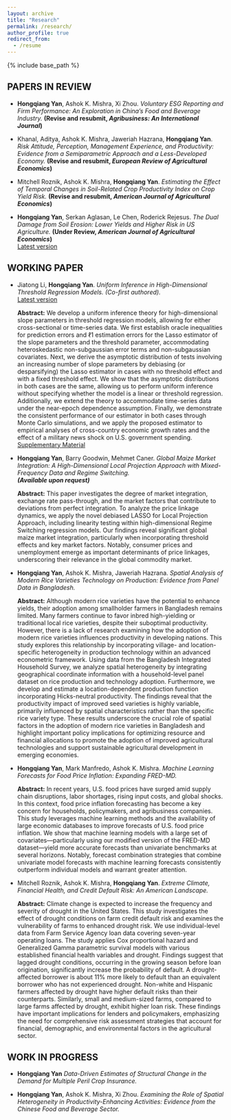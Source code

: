 ```yaml
---
layout: archive
title: "Research"
permalink: /research/
author_profile: true
redirect_from:
  - /resume
---
```


{% include base_path %}

## PAPERS IN REVIEW  

* **Hongqiang Yan**, Ashok K. Mishra, Xi Zhou. *Voluntary ESG Reporting and Firm Performance: An Exploration in China’s Food and Beverage Industry.* **(Revise and resubmit, _Agribusiness: An International Journal_)**

* Khanal, Aditya, Ashok K. Mishra, Jaweriah Hazrana, **Hongqiang Yan**. *Risk Attitude, Perception, Management Experience, and Productivity: Evidence from a Semiparametric Approach and a Less-Developed Economy.* **(Revise and resubmit, _European Review of Agricultural Economics_)**  

* Mitchell Roznik, Ashok K. Mishra, **Hongqiang Yan**. *Estimating the Effect of Temporal Changes in Soil-Related Crop Productivity Index on Crop Yield Risk.* **(Revise and resubmit, _American Journal of Agricultural Economics_)**

* **Hongqiang Yan**, Serkan Aglasan, Le Chen, Roderick Rejesus. *The Dual Damage from Soil Erosion: Lower Yields and Higher Risk in US Agriculture.* **(Under Review, _American Journal of Agricultural Economics_)**  
 [Latest version](https://hongqiangyan.github.io/files/Soil.pdf)

   
## WORKING PAPER 
* Jiatong Li, **Hongqiang Yan**. *Uniform Inference in High-Dimensional Threshold Regression Models.* *(Co-first authored).*  
  [Latest version](https://arxiv.org/abs/2404.08105v2)  

  **Abstract:** We develop a uniform inference theory for high-dimensional slope parameters in threshold regression models, allowing for either cross-sectional or time-series data. We first establish oracle inequalities for prediction errors and ℓ1 estimation errors for the Lasso estimator of the slope parameters and the threshold parameter, accommodating heteroskedastic non-subgaussian error terms and non-subgaussian covariates. Next, we derive the asymptotic distribution of tests involving an increasing number of slope parameters by debiasing (or desparsifying) the Lasso estimator in cases with no threshold effect and with a fixed threshold effect. We show that the asymptotic distributions in both cases are the same, allowing us to perform uniform inference without specifying whether the model is a linear or threshold regression. Additionally, we extend the theory to accommodate time-series data under the near-epoch dependence assumption. Finally, we demonstrate the consistent performance of our estimator in both cases through Monte Carlo simulations, and we apply the proposed estimator to empirical analyses of cross-country economic growth rates and the effect of a military news shock on U.S. government spending.  
[Supplementary Material](https://github.com/hongqiangyan/desparsified_Lasso_threshold_reg)

* **Hongqiang Yan**, Barry Goodwin, Mehmet Caner. *Global Maize Market Integration: A High-Dimensional Local Projection Approach with Mixed-Frequency Data and Regime Switching.*  
  **_(Available upon request)_**
  
  **Abstract:** This paper investigates the degree of market integration, exchange rate pass-through, and the market factors that contribute to deviations from perfect integration. To analyze the price linkage dynamics, we apply the novel debiased LASSO for Local Projection Approach, including linearity testing within high-dimensional Regime Switching regression models.  Our findings reveal significant global maize market integration, particularly when incorporating threshold effects and key market factors. Notably, consumer prices and unemployment emerge as important determinants of price linkages, underscoring their relevance in the global commodity market.  

* **Hongqiang Yan**, Ashok K. Mishra, Jaweriah Hazrana. *Spatial Analysis of Modern Rice Varieties Technology on Production: Evidence from Panel Data in Bangladesh.*  
  
  **Abstract:** Although modern rice varieties have the potential to enhance yields, their adoption among smallholder farmers in Bangladesh remains limited. Many farmers continue to favor inbred high-yielding or traditional local rice varieties, despite their suboptimal productivity. However, there is a lack of research examining how the adoption of modern rice varieties influences productivity in developing nations. This study explores this relationship by incorporating village- and location-specific heterogeneity in production technology within an advanced econometric framework. Using data from the Bangladesh Integrated Household Survey, we analyze spatial heterogeneity by integrating geographical coordinate information with a household-level panel dataset on rice production and technology adoption. Furthermore, we develop and estimate a location-dependent production function incorporating Hicks-neutral productivity. The findings reveal that the productivity impact of improved seed varieties is highly variable, primarily influenced by spatial characteristics rather than the specific rice variety type. These results underscore the crucial role of spatial factors in the adoption of modern rice varieties in Bangladesh and highlight important policy implications for optimizing resource and financial allocations to promote the adoption of improved agricultural technologies and support sustainable agricultural development in emerging economies.
  
* **Hongqiang Yan**, Mark Manfredo, Ashok K. Mishra. *Machine Learning Forecasts for Food Price Inflation: Expanding FRED-MD.*  

   **Abstract:** In recent years, U.S. food prices have surged amid supply chain disruptions, labor shortages, rising input costs, and global shocks. In this context, food price inflation forecasting has become a key concern for households, policymakers, and agribusiness companies. This study leverages machine learning methods and the availability of large economic databases to improve forecasts of U.S. food price inflation. We show that machine learning models with a large set of covariates—particularly using our modified version of the FRED-MD dataset—yield more accurate forecasts than univariate benchmarks at several horizons. Notably, forecast combination strategies that combine univariate model forecasts with machine learning forecasts consistently outperform individual models and warrant greater attention.
  
* Mitchell Roznik, Ashok K. Mishra, **Hongqiang Yan**. *Extreme Climate, Financial Health, and Credit Default Risk: An American Landscape.*  

  **Abstract:** Climate change is expected to increase the frequency and severity of drought in the United States. This study investigates the effect of drought conditions on farm credit default risk and examines the vulnerability of farms to enhanced drought risk. We use individual-level data from Farm Service Agency loan data covering seven-year operating loans. The study applies Cox proportional hazard and Generalized Gamma parametric survival models with various established financial health variables and drought. Findings suggest that lagged drought conditions, occurring in the growing season before loan origination, significantly increase the probability of default. A drought-affected borrower is about 11% more likely to default than an equivalent borrower who has not experienced drought. Non-white and Hispanic farmers affected by drought have higher default risks than their counterparts. Similarly, small and medium-sized farms, compared to large farms affected by drought, exhibit higher loan risk. These findings have important implications for lenders and policymakers, emphasizing the need for comprehensive risk assessment strategies that account for financial, demographic, and environmental factors in the agricultural sector.

## WORK IN PROGRESS  

* **Hongqiang Yan** *Data-Driven Estimates of Structural Change in the Demand for Multiple Peril Crop Insurance.*  

* **Hongqiang Yan**, Ashok K. Mishra, Xi Zhou. *Examining the Role of Spatial Heterogeneity in Productivity-Enhancing Activities: Evidence from the Chinese Food and Beverage Sector.*  

